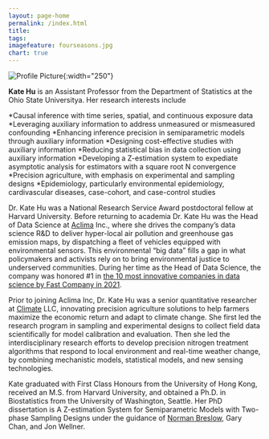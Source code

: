 ```yaml
---
layout: page-home
permalink: /index.html
title: 
tags: 
imagefeature: fourseasons.jpg
chart: true
---
```


![Profile Picture](profile.png){:width="250"}

 **Kate Hu** is an Assistant Professor from the Department of Statistics at the Ohio State Universitya. Her research interests  include


 *Causal inference with time series, spatial, and continuous exposure data
 *Leveraging auxiliary information to address unmeasured or mismeasured confounding 
 *Enhancing inference precision in semiparametric models through auxiliary information
 *Designing cost-effective studies with auxiliary information
 *Reducing statistical bias in data collection using auxiliary information
 *Developing a Z-estimation system to expediate asymptotic analysis for  estimators with a square root N convergence
 *Precision agriculture, with emphasis on experimental and sampling designs
 *Epidemiology, particularly environmental epidemiology, cardivascular diseases, case-cohort, and case-control studies
  

Dr. Kate Hu was a National Research Service Award postdoctoral fellow at Harvard University. Before returning to academia  Dr. Kate Hu was the Head of Data Science at [Aclima](https://air.health/) Inc., where she drives the company’s data science R&D to deliver hyper-local air pollution and greenhouse gas emission maps, by dispatching a fleet of vehicles equipped with environmental sensors. This environmental “big data” fills a  gap in what policymakers and activists rely on to bring environmental justice to underserved communities.  During her time as the Head of Data Science, the company was honored #1 in [the 10 most innovative companies in data science by Fast Company in 2021](https://www.fastcompany.com/90600170/data-science-most-innovative-companies-2021).

Prior to joining Aclima Inc, Dr. Kate Hu was a senior quantitative researcher at [Climate](https://climate.com/features/variable-rate-seeding/) LLC, innovating precision agriculture solutions to help farmers maximize the economic return and adapt to climate change.  She first led the research program in sampling and experimental designs to collect field data scientifically for model calibration and evaluation. Then she led the interdisciplinary research efforts to develop precision nitrogen treatment algorithms that respond to local environment and real-time weather change,  by combining mechanistic models, statistical models, and new sensing technologies. 

Kate graduated with First Class Honours from the University of Hong Kong, received an M.S. from Harvard University, and obtained a Ph.D. in Biostatistics from the University of Washington, Seattle. Her PhD dissertation is A Z-estimation System for Semiparametric Models with Two-phase Sampling Designs under the guidance of [Norman Breslow](https://www.seattletimes.com/seattle-news/obituaries/dr-norman-breslow-74-dies-uw-biostatistician-led-to-advances-in-medical-research/), Gary Chan, and Jon Wellner. 
   
